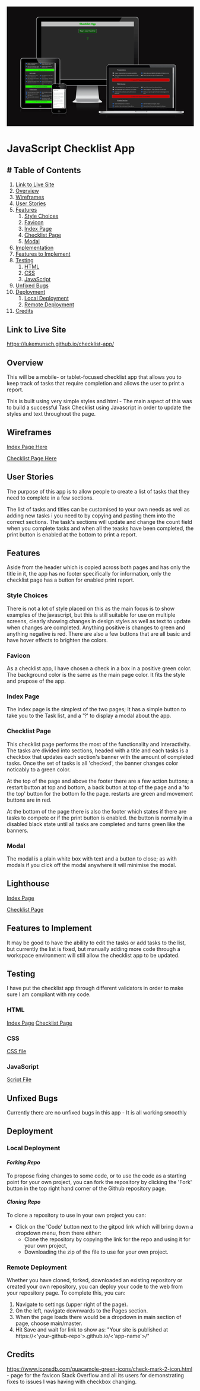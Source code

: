 ![Checklist App 'Am I Responsive Image'](assets/img/readme-img/checklist-resp.png)

# **JavaScript Checklist App**

## # Table of Contents

1. [Link to Live Site](#link-to-live-site)
1. [Overview](#overview)
1. [Wireframes](#wireframes)
1. [User Stories](#user-stories)
1. [Features](#features)
   1. [Style Choices](#style-choices)
   1. [Favicon](#favicon)
   1. [Index Page](#index-page)
   1. [Checklist Page](#checklist-page)
   1. [Modal](#modal)
1. [Implementation](#implementation)
1. [Features to Implement](#features-to-implement)
1. [Testing](#testing)
   1. [HTML](#html)
   1. [CSS](#css)
   1. [JavaScript](#javascript)
1. [Unfixed Bugs](#unfixed-bugs)
1. [Deployment](#deployment)
   1. [Local Deployment](#local-deployment)
   1. [Remote Deployment](#remote-deployment)
1. [Credits](#credits)

## **Link to Live Site**

https://lukemunsch.github.io/checklist-app/

## **Overview**

This will be a mobile- or tablet-focused checklist app that allows you to keep track of tasks that require completion and allows the user to print a report.

This is built using very simple styles and html - The main aspect of this was to build a successful Task Checklist using Javascript in order to update the styles and text throughout the page.

## **Wireframes**

[Index Page Here](assets\img\readme-img\checklist-screengrab.png)

[Checklist Page Here](assets\img\readme-img\checklist-screengrab2.png)

## **User Stories**

The purpose of this app is to allow people to create a list of tasks that they need to complete in a few sections.

The list of tasks and titles can be customised to your own needs as well as adding new tasks i you need to by copying and pasting them into the correct sections. The task's sections will update and change the count field when you complete tasks and when all the teasks have been completed, the print button is enabled at the bottom to print a report.

## **Features**

Aside from the header which is copied across both pages and has only the title in it, the app has no footer specifically for information, only the checklist page has a button for enabled print report.

### Style Choices

There is not a lot of style placed on this as the main focus is to show examples of the javascript, but this is still suitable for use on multiple screens, clearly showing changes in design styles as well as text to update when changes are completed. Anything positive is changes to green and anything negative is red. There are also a few buttons that are all basic and have hover effects to brighten the colors.

### Favicon

As a checklist app, I have chosen a check in a box in a positive green color. The background color is the same as the main page color. It fits the style and prupose of the app.

### Index Page

The index page is the simplest of the two pages; It has a simple button to take you to the Task list, and a '?' to display a modal about the app.

### Checklist Page

This checklist page performs the most of the functionality and interactivity. The tasks are divided into sections, headed with a title and each tasks is a checkbox that updates each section's banner with the amount of completed tasks. Once the set of tasks is all 'checked', the banner changes color noticably to a green color.

At the top of the page and above the footer there are a few action buttons; a restart button at top and bottom, a back button at top of the page and a 'to the top' button for the bottom fo the page. restarts are green and movement buttons are in red.

At the bottom of the page there is also the footer which states if there are tasks to compete or if the print button is enabled. the button is normally in a disabled black state until all tasks are completed and turns green like the banners.

### Modal

The modal is a plain white box with text and a button to close; as with modals if you click off the modal anywhere it will minimise the modal.

## **Lighthouse**

[Index Page](assets/img/readme-img/cl-index-lh.png)

[Checklist Page](assets/img/readme-img/cl-checklist-lh.png)

## **Features to Implement**

It may be good to have the ability to edit the tasks or add tasks to the list, but currently the list is fixed, but manually adding more code through a workspace environment will still allow the checklist app to be updated.

## **Testing**

I have put the checklist app through different validators in order to make sure I am compliant with my code.

### HTML

[Index Page](assets/img/readme-img/cl-index-html.png)
[Checklist Page](assets/img/readme-img/cl-checklist-html.png)

### CSS

[CSS file](assets/img/readme-img/cl-validator-css.png)

### JavaScript

[Script File](assets/img/readme-img/cl-validator-js.png)

## **Unfixed Bugs**

Currently there are no unfixed bugs in this app - It is all working smoothly

## **Deployment**

### Local Deployment

#### _Forking Repo_

To propose fixing changes to some code, or to use the code as a starting point for your own project, you can fork the repository by clicking the 'Fork' button in the top right hand corner of the Github repository page.

#### _Cloning Repo_

To clone a repository to use in your own project you can:

- Click on the 'Code' button next to the gitpod link which will bring down a dropdown menu, from there either:
  - Clone the repository by copying the link for the repo and using it for your own project,
  - Downloading the zip of the file to use for your own project.

### Remote Deployment

Whether you have cloned, forked, downloaded an existing repository or created your own repository, you can deploy your code to the web from your repository page. To complete this, you can:

1. Navigate to settings (upper right of the page).
2. On the left, navigate downwards to the Pages section.
3. When the page loads there would be a dropdown in main section of page, choose main/master.
4. Hit Save and wait for link to show as: "Your site is published at
   https://<'your-github-repo'>.github.io/<'app-name'>/"

## **Credits**

https://www.iconsdb.com/guacamole-green-icons/check-mark-2-icon.html - page for the favicon
Stack Overflow and all its users for demonstrating fixes to issues I was having with checkbox changing.
